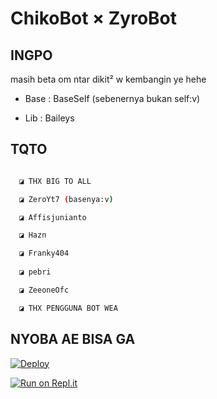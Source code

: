 # ChikoBot × ZyroBot

## INGPO

masih beta om ntar dikit² w kembangin ye hehe

* Base : BaseSelf (sebenernya bukan self:v)

* Lib : Baileys

## TQTO

```bash

  ◪ THX BIG TO ALL

  ◪ ZeroYt7 (basenya:v)

  ◪ Affisjunianto

  ◪ Hazn

  ◪ Franky404
 
  ◪ pebri

  ◪ ZeeoneOfc

  ◪ THX PENGGUNA BOT WEA

```

## NYOBA AE BISA GA

[![Deploy](https://www.herokucdn.com/deploy/button.svg)](https://heroku.com/deploy?template=https://github.com/fdhlgrphy/BaseSelf/)

[![Run on Repl.it](https://repl.it/badge/github/fdhlgrphy/BaseSelf)](https://repl.it/github/fdhlgrphy/BaseSelf)
